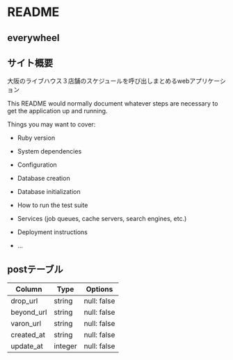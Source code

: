 # README
## everywheel

## サイト概要
大阪のライブハウス３店舗のスケジュールを呼び出しまとめるwebアプリケーション


This README would normally document whatever steps are necessary to get the
application up and running.

Things you may want to cover:

* Ruby version

* System dependencies

* Configuration

* Database creation

* Database initialization

* How to run the test suite

* Services (job queues, cache servers, search engines, etc.)

* Deployment instructions

* ...

## postテーブル
|Column|Type|Options|
|------|----|-------|
|drop_url|string|null: false|
|beyond_url|string|null: false|
|varon_url|string|null: false|
|created_at|string|null: false|
|update_at|integer|null: false|


